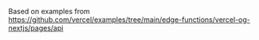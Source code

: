 Based on examples from
https://github.com/vercel/examples/tree/main/edge-functions/vercel-og-nextjs/pages/api
